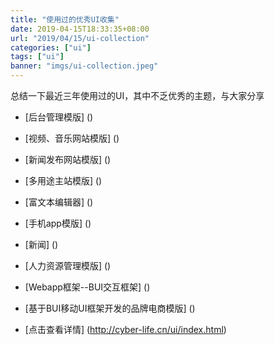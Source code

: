 ```yaml
---
title: "使用过的优秀UI收集"
date: 2019-04-15T18:33:35+08:00
url: "2019/04/15/ui-collection"
categories: ["ui"]
tags: ["ui"]
banner: "imgs/ui-collection.jpeg"
---
```


总结一下最近三年使用过的UI，其中不乏优秀的主题，与大家分享

<!--more-->

* [后台管理模版] ()
* [视频、音乐网站模版] ()
* [新闻发布网站模版] ()
* [多用途主站模版] ()
* [富文本编辑器] ()
* [手机app模版] ()
* [新闻] ()
* [人力资源管理模版] ()
* [Webapp框架--BUI交互框架] ()
* [基于BUI移动UI框架开发的品牌电商模版] ()


* [点击查看详情] (http://cyber-life.cn/ui/index.html)

<!--more-->